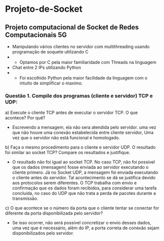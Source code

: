 # Projeto-de-Socket
## Projeto computacional de Socket de Redes Computacionais 5G

- Manipulando vários clientes no servidor com multithreading usando programação de soquete utilizando C
- - Optamos por C pela maior familiaridade com Threads na linguagem
- Chat entre 2 IPs utilizando Python
- - Foi escolhido Python pela maior facilidade da linguagem com o intuito de simplificar o maximo. 


### Questão 1. Compile dos programas (cliente e servidor) TCP e UDP:

a)	Execute o cliente TCP antes de executar o servidor TCP. O que acontece? Por quê?

- Escrevendo a mensagem, ela não sera atendida pelo servidor. uma vez que não houve uma conexão estabelecida entre cliente servidor, Uma vez que o servidor não está funcional e homologado.

b)	Faça o mesmo procedimento para o cliente e servidor UDP. O resultado foi similar ao socket TCP? Compare os resultados e justifique.

- O resultado não foi igual ao socket TCP. No caso TCP, não foi possível que os dados (mensagem) fosse enviada ao servidor executando o cliente primero. Já no Socket UDP, a mensagem foi enviada executando o cliente antes do servidor. Tal acontecimento se dá se justifica devido aos protocolos serem diferentes. O TCP trabalha com envio e confirmação que os dados foram recibidos, para considerar uma tarefa concluída, no caso do UDP que não trata a perda de pacotes durante a transmissão.

c)	O que acontece se o número da porta que o cliente tentar se conectar for diferente da porta disponibilizada pelo servidor?

- Se isso ocorrer, não será possível concretizar o envio desses dados, uma vez que é necessário, além do IP, a porta correta de conexão sejam disponibilizados pelo servidor.
